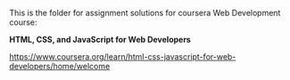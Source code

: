 This is the folder for assignment solutions for coursera Web Development course:

__HTML, CSS, and JavaScript for Web Developers__

https://www.coursera.org/learn/html-css-javascript-for-web-developers/home/welcome